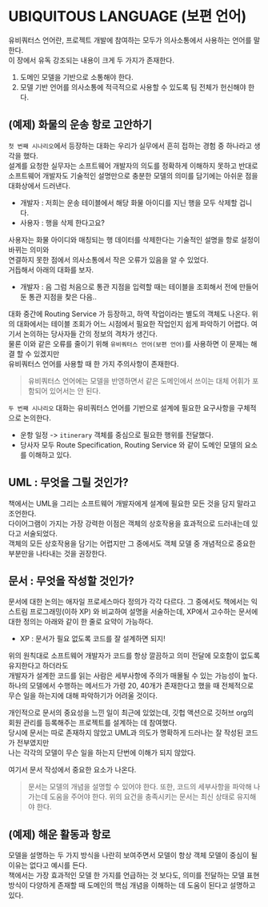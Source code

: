# UBIQUITOUS LANGUAGE (보편 언어)

유비쿼터스 언어란, 프로젝트 개발에 참여하는 모두가 의사소통에서 사용하는 언어를 말한다.  
이 장에서 유독 강조되는 내용이 크게 두 가지가 존재한다.  
1. 도메인 모델을 기반으로 소통해야 한다.
2. 모델 기반 언어를 의사소통에 적극적으로 사용할 수 있도록 팀 전체가 헌신해야 한다.

## (예제) 화물의 운송 항로 고안하기

`첫 번째 시나리오`에서 등장하는 대화는 우리가 실무에서 흔히 접하는 경험 중 하나라고 생각을 했다.  
설계를 요청한 실무자는 소프트웨어 개발자의 의도를 정확하게 이해하지 못하고 
반대로 소프트웨어 개발자도 기술적인 설명만으로 충분한 모델의 의미를 담기에는 아쉬운 점을 대화상에서 드러낸다.

- 개발자 : 저희는 운송 테이블에서 해당 화물 아이디를 지닌 행을 모두 삭제할 겁니다.
- 사용자 : 행을 삭제 한다고요? 

사용자는 화물 아이디와 매칭되는 행 데이터를 삭제한다는 기술적인 설명을 항로 설정이 바뀌는 의미와   
연결하지 못한 점에서 의사소통에서 작은 오류가 있음을 알 수 있었다.  
거듭해서 아래의 대화를 보자.

- 개발자 : 음 그럼 처음으로 통관 지점을 입력할 때는 테이블을 조회해서 전에 만들어둔 통관 지점을 찾은 다음..

대화 중간에 Routing Service 가 등장하고, 하역 작업이라는 별도의 객체도 나온다. 위의 대화에서는 테이블 조회가 어느 시점에서 필요한 작업인지 쉽게 파악하기 어렵다. 여기서 논의하는 당사자들 간의 정보의 격차가 생긴다.  
물론 이와 같은 오류를 줄이기 위해 `유비쿼터스 언어(보편 언어)`를 사용하면 이 문제는 해결 할 수 있겠지만  
유비쿼터스 언어를 사용할 때 한 가지 주의사항이 존재한다.

> 유비쿼터스 언어에는 모델을 반영하면서 같은 도메인에서 쓰이는 대체 어휘가 포함되어 있어서는 안 된다.

`두 번째 시나리오` 대화는 유비쿼터스 언어를 기반으로 설계에 필요한 요구사항을 구체적으로 논의한다.  
- 운항 일정 -> `itinerary` 객체를 중심으로 필요한 행위를 전달했다.
- 당사자 모두 Route Specification, Routing Service 와 같이 도메인 모델의 요소를 이해하고 있다.

##  UML : 무엇을 그릴 것인가?

책에서는 UML을 그리는 소프트웨어 개발자에게 설계에 필요한 모든 것을 담지 말라고 조언한다.  
다이어그램이 가지는 가장 강력한 이점은 객체의 상호작용을 효과적으로 드러내는데 있다고 서술되었다.  
객체의 모든 상호작용을 담기는 어렵지만 그 중에서도 객체 모델 중 개념적으로 중요한 부분만을 나타내는 것을 권장한다.  

## 문서 : 무엇을 작성할 것인가?

문서에 대한 논의는 애자일 프로세스마다 정의가 각각 다르다. 그 중에서도 책에서는 익스트림 프로그래밍(이하 XP) 
와 비교하여 설명을 서술하는데, XP에서 고수하는 문서에 대한 정의는 아래와 같이 한 줄로 요약이 가능하다.

- XP : 문서가 필요 없도록 코드를 잘 설계하면 되지!

위의 원칙대로 소프트웨어 개발자가 코드를 항상 깔끔하고 의미 전달에 모호함이 없도록 유지한다고 하더라도  
개발자가 설계한 코드를 읽는 사람은 세부사항에 주의가 매몰될 수 있는 가능성이 높다.  
하나의 모델에서 수행하는 메서드가 가령 20, 40개가 존재한다고 했을 때 전체적으로 무슨 일을 하는지에 대해 파악하기가 어려울 것이다.  

개인적으로 문서의 중요성을 느낀 일이 최근에 있었는데, 깃헙 액션으로 깃허브 org의 회원 관리를 등록해주는 프로젝트를 설계하는 데 참여했다.  
당시에 문서는 따로 존재하지 않았고 UML과 의도가 명확하게 드러나는 잘 작성된 코드가 전부였지만  
나는 각각의 모델이 무슨 일을 하는지 단번에 이해가 되지 않았다.

여기서 문서 작성에서 중요한 요소가 나온다.

> 문서는 모델의 개념을 설명할 수 있어야 한다.
또한, 코드의 세부사항을 파악해 나가는데 도움을 주어야 한다.
위의 요건을 충족시키는 문서는 최신 상태로 유지해야 한다.


## (예제) 해운 활동과 항로

모델을 설명하는 두 가지 방식을 나란히 보여주면서 모델이 항상 객체 모델이 중심이 될 이유는 없다고 예시를 든다.  
책에서는 가장 효과적인 모델 한 가지를 언급하는 것 보다도, 의미를 전달하는 모델 표현 방식이 다양하게 존재할 때
도메인의 핵심 개념을 이해하는 데 도움이 된다고 설명하고 있다.
